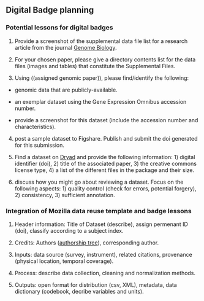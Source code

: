 ## Digital Badge planning

### Potential lessons for digital badges

1. Provide a screenshot of the supplemental data file list for a research article from the journal [Genome Biology](https://genome.cshlp.org/).

2. For your chosen paper, please give a directory contents list for the data files (images and tables) that constitute the Supplemental Files.

3. Using ((assigned genomic paper)), please find/identify the following: 

* genomic data that are publicly-available.

* an exemplar dataset using the Gene Expression Omnibus accession number.

* provide a screenshot for this dataset (include the accession number and characteristics).


4. post a sample dataset to Figshare. Publish and submit the doi generated for this submission.


5. Find a dataset on [Dryad](https://datadryad.org/) and provide the following information: 1) digital identifier (doi), 2) title of the associated paper, 3) the creative commons license type, 4) a list of the different files in the package and their size.


6. discuss how you might go about reviewing a dataset. Focus on the following aspects: 1) quality control (check for errors, potential forgery), 2) consistency, 3) sufficient annotation.


### Integration of Mozilla data reuse template and badge lessons

1) Header information: Title of Dataset (describe), assign permenant ID (doi), classify according to a subject index.

2) Credits: Authors ([authorship tree](https://figshare.com/articles/The_Authorship_Tree/4731913)), corresponding author. 

3) Inputs: data source (survey, instrument), related citations, provenance (physical location, temporal coverage).

4) Process: describe data collection, cleaning and normalization methods.

5) Outputs: open format for distribution (csv, XML), metadata, data dictionary (codebook, decribe variables and units).
